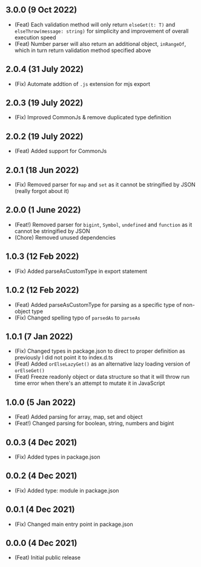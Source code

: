 ## 3.0.0 (9 Oct 2022)

-   (Feat) Each validation method will only return `elseGet(t: T)` and `elseThrow(message: string)` for simplicity and improvement of overall execution speed
-   (Feat) Number parser will also return an additional object, `inRangeOf`, which in turn return validation method specified above

## 2.0.4 (31 July 2022)

-   (Fix) Automate addtion of `.js` extension for mjs export

## 2.0.3 (19 July 2022)

-   (Fix) Improved CommonJs & remove duplicated type definition

## 2.0.2 (19 July 2022)

-   (Feat) Added support for CommonJs

## 2.0.1 (18 Jun 2022)

-   (Fix) Removed parser for `map` and `set` as it cannot be stringified by JSON (really forgot about it)

## 2.0.0 (1 June 2022)

-   (Feat!) Removed parser for `bigint`, `Symbol`, `undefined` and `function` as it cannot be stringified by JSON
-   (Chore) Removed unused dependencies

## 1.0.3 (12 Feb 2022)

-   (Fix) Added parseAsCustomType in export statement

## 1.0.2 (12 Feb 2022)

-   (Feat) Added parseAsCustomType for parsing as a specific type of non-object type
-   (Fix) Changed spelling typo of `parsedAs` to `parseAs`

## 1.0.1 (7 Jan 2022)

-   (Fix) Changed types in package.json to direct to proper definition as previously I did not point it to index.d.ts
-   (Feat) Added `orElseLazyGet()` as an alternative lazy loading version of `orElseGet()`
-   (Feat) Freeze readonly object or data structure so that it will throw run time error when there's an attempt to mutate it in JavaScript

## 1.0.0 (5 Jan 2022)

-   (Feat) Added parsing for array, map, set and object
-   (Feat!) Changed parsing for boolean, string, numbers and bigint

## 0.0.3 (4 Dec 2021)

-   (Fix) Added types in package.json

## 0.0.2 (4 Dec 2021)

-   (Fix) Added type: module in package.json

## 0.0.1 (4 Dec 2021)

-   (Fix) Changed main entry point in package.json

## 0.0.0 (4 Dec 2021)

-   (Feat) Initial public release
